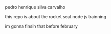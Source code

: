 pedro henrique silva carvalho


this repo is about the rocket seat node js trainning

im gonna finsih that before february